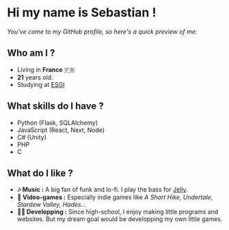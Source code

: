 <h1>Hi my name is Sebastian !</h1>
<p><em>You've come to my GitHub profile, so here's a quick preview of me:</em></p>

<!-- start: YOUR_STARTER --><!-- end: YOUR_STARTER -->


<h2>Who am I ?</h2>
<ul>
  <li>Living in <strong>France</strong> 🇫🇷</li>
  <li><strong>21</strong> years old.</li>
  <li>Studying at <a href="https://www.esgi.fr/" target="_blank">ESGI</a></li>
</ul>


<h2>What skills do I have ?</h2>
<ul>
  <li>Python (Flask, SQLAlchemy)</li>
  <li>JavaScript (React, Next, Node)</li>  
  <li>C# (Unity)</li>
  <li>PHP</li>
  <li>C</li>
</ul>
  

<h2>What do I like ?</h2>
<ul>
  <li><strong>🎶 Music :</strong> A big fan of funk and lo-fi. I play the bass for <a href="https://www.instagram.com/jelly.musique/" target="_blank">Jelly</a>.</li>
  <li><strong>👾 Video-games :</strong> Especially indie games like <em>A Short Hike, Undertale, Stardew Valley, Hades...</em></li>
  <li><strong>👨‍💻 Developping :</strong> Since high-school, I enjoy making little programs and websites. But my dream goal would be developping my own little games.</li>
</ul>
